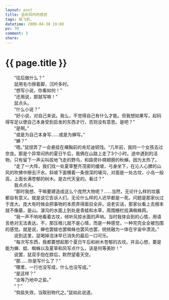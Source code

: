 ```yaml
---
layout: post
title: 且听风吟的感觉
tags: 纸飞机,
datetime: 2009-04-30 19:08
pv: 70
comment: 3
share: 
---
```


{{ page.title }}
================

 　　&ldquo;往后做什么？&rdquo;<br />　　鼠用毛巾擦着脚，沉吟多时。<br />　　&ldquo;想写小说，你看如何！&rdquo;<br />　　&ldquo;还用说，那就写嘛！&rdquo;<br />　　鼠点头。<br />　　&ldquo;什么小说？&rdquo;<br />　　&ldquo;好小说，对自己来说。我么，不觉得自己有什么才能。但我想如果写，起码得写足以使自己本身受到启发的东西才行，否则没有意思。是吧？&rdquo;<br />　　&ldquo;是啊。&rdquo;<br />　　&ldquo;或是为自己本身写……或是为蝉写。&rdquo;<br />　　&ldquo;蝉？&rdquo;<br />　　&ldquo;嗯。&rdquo;鼠捏弄了一会悬挂在裸胸前的肯尼迪铜饯。&ldquo;几年前，我同一个女孩去过奈良。那是个异常闷热的夏日午后，我俩在山路上走了3个小时。途中遇到的活物，只有留下一声尖叫拔地飞走的野鸟，和路旁扑楞翅膀的秋蝉。因为太热了。<br />　　&ldquo;走了一大阵，我们找一处夏草整齐茂密的缓坡，弓身坐下，在沁人心脾的山风的吹拂中擦去汗水。斜坡下面横着一条很深的壕沟，对面是一处古坟，小岛一般高，上面长满苍郁的树木。是古代天皇的。看过？&rdquo;<br />　　我点点头。<br />　　&ldquo;那时我想、干嘛要建造成这么个庞然大物呢？……当然，无论什么样的坟墓都自有意义。就是说它告诉人们，无论什么样的人迟早都是一死。问题是那家伙过于庞大。庞大有时候会把事物的本质弄得面目全非。说老实话，那家伙看上去根本就不像墓，是山。濠沟的水面上到处是青蛙和水草，周围栅栏挂满蜘蛛网。<br />　　&ldquo;我一声不响地看着古坟，倾听风掠水面的声响。当时我体会到的心情，用语言绝对无法表达。不，那压根儿就不是心情，而是一种感觉，一种完完全全被包围的感觉。就是说，蝉也罢蛙也罢蜘蛛也罢风也罢，统统融为一体在宇宙中漂流。&rdquo;<br />　　说到这里，鼠喝掉泡沫早已消失的最后一口可乐。<br />　　&ldquo;每次写东西，我都要想起那个夏日午后和树木苍郁的古坟。并且心想，要是能为蝉、蛙、蜘蛛以及夏草和风写点什么，该是何等美妙！&rdquo;<br />　　说罢，鼠双手抱在脖后，默然望着天空。<br />　　&ldquo;那……你是写什么了？&rdquo;<br />　　&ldquo;哪里，一行也没写成，什么也没写成。&rdquo;<br />　　&ldquo;是这样？&rdquo;<br />　　&ldquo;汝等乃地中之盐。&rdquo;<br />　　&ldquo;？&rdquo;<br />　　&ldquo;倘盐失效，当取别物代之。&rdquo;鼠如此说道。<br /> 

